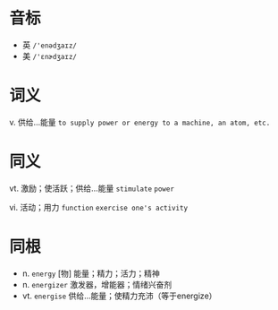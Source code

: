 # 音标

- 英 `/'enədʒaɪz/`
- 美 `/'ɛnɚdʒaɪz/`

# 词义

v. 供给…能量
`to supply power or energy to a machine, an atom, etc.`

# 同义

vt. 激励；使活跃；供给…能量
`stimulate` `power`

vi. 活动；用力
`function` `exercise one's activity`

# 同根

- n. `energy` [物] 能量；精力；活力；精神
- n. `energizer` 激发器，增能器；情绪兴奋剂
- vt. `energise` 供给…能量；使精力充沛（等于energize）

